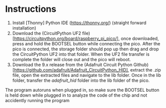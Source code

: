 # Instructions
1. Install [Thonny] Python IDE (https://thonny.org/) (straight forward installation)
2. Download the (CircuitPython UF2 file)[https://circuitpython.org/board/raspberry_pi_pico/], once downloaded, press and hold the BOOTSEL button while connecting the pico. After the pico is connected, the storage folder should pop up then drag and drop the CircuitPython UF2 into that folder. When the UF2 file transfer is complete the folder will close out and the pico will reboot.
3. Download the 9.x release from the (Adafruit Circuit Python Github) [https://github.com/adafruit/Adafruit_CircuitPython_HID], extract the .zip file, open the extracted files and navigate to the lib folder. Once in the lib folder, transfer the *adafruit_hid* folder into the lib folder of the pico.

The program autoruns when plugged in, so make sure the BOOTSEL button is held down while plugged in to analyze the code of the chip and not accidently running the program 
